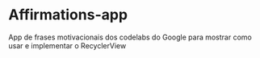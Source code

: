 # Affirmations-app
App de frases motivacionais dos codelabs do Google para mostrar como usar e implementar o RecyclerView
